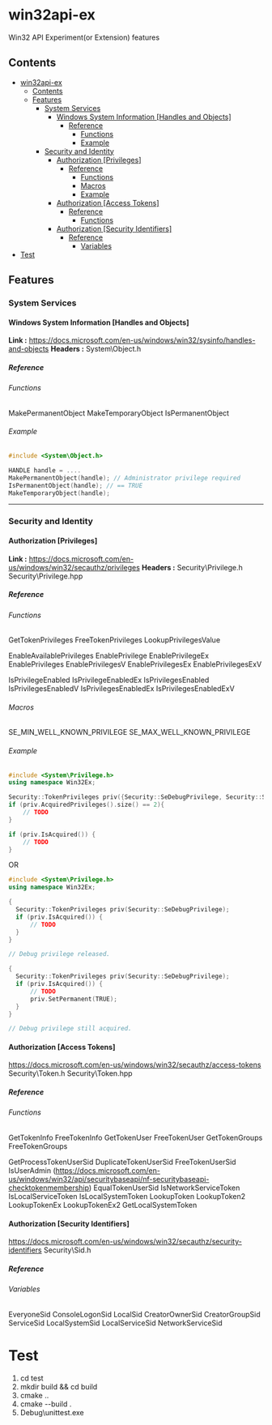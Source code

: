 # win32api-ex

Win32 API Experiment(or Extension) features

## Contents
- [win32api-ex](#win32api-ex)
  - [Contents](#contents)
  - [Features](#features)
    - [System Services](#system-services)
      - [Windows System Information [Handles and Objects]](#windows-system-information-handles-and-objects)
        - [Reference](#reference)
          - [Functions](#functions)
          - [Example](#example)
    - [Security and Identity](#security-and-identity)
      - [Authorization [Privileges]](#authorization-privileges)
        - [Reference](#reference-1)
          - [Functions](#functions-1)
          - [Macros](#macros)
          - [Example](#example-1)
      - [Authorization [Access Tokens]](#authorization-access-tokens)
        - [Reference](#reference-2)
          - [Functions](#functions-2)
      - [Authorization [Security Identifiers]](#authorization-security-identifiers)
        - [Reference](#reference-3)
          - [Variables](#variables)
- [Test](#test)

## Features
### System Services
####  Windows System Information [Handles and Objects]
**Link :** https://docs.microsoft.com/en-us/windows/win32/sysinfo/handles-and-objects
**Headers :** System\Object.h
##### Reference
###### Functions
MakePermanentObject
MakeTemporaryObject
IsPermanentObject

###### Example
```C
#include <System\Object.h>

HANDLE handle = ....
MakePermanentObject(handle); // Administrator privilege required
IsPermanentObject(handle); // == TRUE
MakeTemporaryObject(handle);
```
---

### Security and Identity

#### Authorization [Privileges]
**Link :** https://docs.microsoft.com/en-us/windows/win32/secauthz/privileges
**Headers :** Security\Privilege.h
Security\Privilege.hpp

##### Reference
###### Functions
GetTokenPrivileges
FreeTokenPrivileges
LookupPrivilegesValue

EnableAvailablePrivileges
EnablePrivilege
EnablePrivilegeEx
EnablePrivileges
EnablePrivilegesV
EnablePrivilegesEx
EnablePrivilegesExV

IsPrivilegeEnabled
IsPrivilegeEnabledEx
IsPrivilegesEnabled
IsPrivilegesEnabledV
IsPrivilegesEnabledEx
IsPrivilegesEnabledExV

###### Macros
SE_MIN_WELL_KNOWN_PRIVILEGE
SE_MAX_WELL_KNOWN_PRIVILEGE

###### Example
```C++
#include <System\Privilege.h>
using namespace Win32Ex;

Security::TokenPrivileges priv({Security::SeDebugPrivilege, Security::SeShutdownPrivilege});
if (priv.AcquiredPrivileges().size() == 2){
    // TODO
}

if (priv.IsAcquired()) {
    // TODO
}
```

OR

```C++
#include <System\Privilege.h>
using namespace Win32Ex;

{
  Security::TokenPrivileges priv(Security::SeDebugPrivilege);
  if (priv.IsAcquired()) {
      // TODO
  }
}

// Debug privilege released.

{
  Security::TokenPrivileges priv(Security::SeDebugPrivilege);
  if (priv.IsAcquired()) {
      // TODO
      priv.SetPermanent(TRUE);
  }
}

// Debug privilege still acquired.

```

#### Authorization [Access Tokens]
https://docs.microsoft.com/en-us/windows/win32/secauthz/access-tokens
Security\Token.h
Security\Token.hpp
##### Reference
###### Functions
GetTokenInfo
FreeTokenInfo
GetTokenUser
FreeTokenUser
GetTokenGroups
FreeTokenGroups

GetProcessTokenUserSid
DuplicateTokenUserSid
FreeTokenUserSid
IsUserAdmin (https://docs.microsoft.com/en-us/windows/win32/api/securitybaseapi/nf-securitybaseapi-checktokenmembership)
EqualTokenUserSid
IsNetworkServiceToken
IsLocalServiceToken
IsLocalSystemToken
LookupToken
LookupToken2
LookupTokenEx
LookupTokenEx2
GetLocalSystemToken

#### Authorization [Security Identifiers]
https://docs.microsoft.com/en-us/windows/win32/secauthz/security-identifiers
Security\Sid.h
##### Reference
###### Variables
EveryoneSid
ConsoleLogonSid
LocalSid
CreatorOwnerSid
CreatorGroupSid
ServiceSid
LocalSystemSid
LocalServiceSid
NetworkServiceSid

# Test
1. cd test
2. mkdir build && cd build
3. cmake ..
4. cmake --build .
5. Debug\unittest.exe